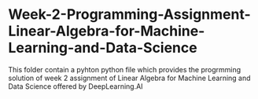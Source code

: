 # Week-2-Programming-Assignment-Linear-Algebra-for-Machine-Learning-and-Data-Science
This folder contain a pyhton python file which provides the progrmming solution of week 2 assignment of Linear Algebra for Machine Learning and Data Science offered by DeepLearning.AI 
